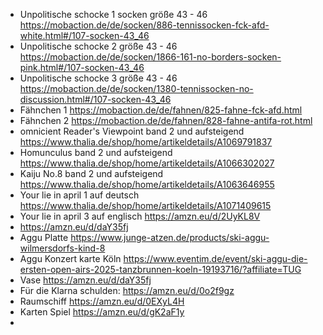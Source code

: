 - Unpolitische schocke 1 socken größe 43 - 46 https://mobaction.de/de/socken/886-tennissocken-fck-afd-white.html#/107-socken-43_46
- Unpolitische schocke 2 größe 43 - 46 https://mobaction.de/de/socken/1866-161-no-borders-socken-pink.html#/107-socken-43_46
- Unpolitische schocke 3 größe 43 - 46 https://mobaction.de/de/socken/1380-tennissocken-no-discussion.html#/107-socken-43_46
- Fähnchen 1 https://mobaction.de/de/fahnen/825-fahne-fck-afd.html
- Fähnchen 2 https://mobaction.de/de/fahnen/828-fahne-antifa-rot.html
- omnicient Reader's Viewpoint band 2 und aufsteigend https://www.thalia.de/shop/home/artikeldetails/A1069791837
- Homunculus band 2 und aufsteigend https://www.thalia.de/shop/home/artikeldetails/A1066302027
- Kaiju No.8 band 2 und aufsteigend https://www.thalia.de/shop/home/artikeldetails/A1063646955
- Your lie in april 1 auf deutsch https://www.thalia.de/shop/home/artikeldetails/A1071409615
- Your lie in april 3 auf englisch https://amzn.eu/d/2UyKL8V
- https://amzn.eu/d/daY35fj
- Aggu Platte https://www.junge-atzen.de/products/ski-aggu-wilmersdorfs-kind-8
- Aggu Konzert karte Köln https://www.eventim.de/event/ski-aggu-die-ersten-open-airs-2025-tanzbrunnen-koeln-19193716/?affiliate=TUG
- Vase https://amzn.eu/d/daY35fj
- Für die Klarna schulden: https://amzn.eu/d/0o2f9gz
- Raumschiff https://amzn.eu/d/0EXyL4H
- Karten Spiel https://amzn.eu/d/gK2aF1y
-